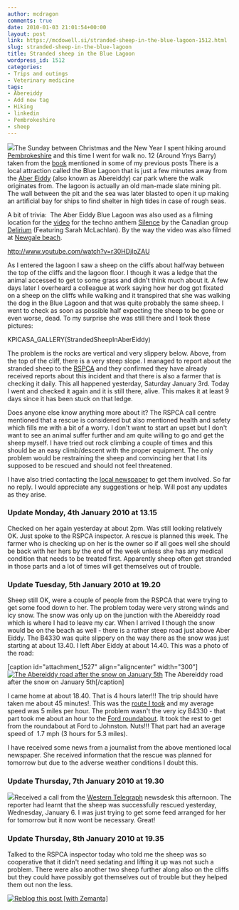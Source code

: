 ```yaml
---
author: mcdragon
comments: true
date: 2010-01-03 21:01:54+00:00
layout: post
link: https://mcdowell.si/stranded-sheep-in-the-blue-lagoon-1512.html
slug: stranded-sheep-in-the-blue-lagoon
title: Stranded sheep in the Blue Lagoon
wordpress_id: 1512
categories:
- Trips and outings
- Veterinary medicine
tags:
- Abereiddy
- Add new tag
- Hiking
- linkedin
- Pembrokeshire
- sheep
---
```


[![](https://dwlcvfkt1l4wn.cloudfront.net/2010/01/sheep_abereiddy_21-1.jpg)](https://dwlcvfkt1l4wn.cloudfront.net/2010/01/sheep_abereiddy_21.jpg)The Sunday between Christmas and the New Year I spent hiking around [Pembrokeshire](http://en.wikipedia.org/wiki/Pembrokeshire) and this time I went for walk no. 12 (Around Ynys Barry) taken from the [book](http://www.amazon.co.uk/Walking-Pembrokeshire-Circular-National-Cicerone/dp/1852844310) mentioned in some of my previous posts There is a local attraction called the Blue Lagoon that is just a few minutes away from the [Aber Eiddy](http://en.wikipedia.org/wiki/Abereiddy) (also known as Abereiddy) car park where the walk originates from. The lagoon is actually an old man-made slate mining pit. The wall between the pit and the sea was later blasted to open it up making an artificial bay for ships to find shelter in high tides in case of rough seas.

A bit of trivia:  The Aber Eiddy Blue Lagoon was also used as a filming location for the [video](http://www.youtube.com/watch?v=r30HDjlpZAU) for the techno anthem [Silence](http://en.wikipedia.org/wiki/Silence_%28song%29) by the Canadian group [Delirium](http://musicbrainz.org/artist/4279aba0-1bde-40a9-8fb2-c63d165dc554.html) (Featuring Sarah McLachlan). By the way the video was also filmed at [Newgale beach](http://en.wikipedia.org/wiki/Newgale,_Pembrokeshire).

http://www.youtube.com/watch?v=r30HDjlpZAU

As I entered the lagoon I saw a sheep on the cliffs about halfway between the top of the cliffs and the lagoon floor. I though it was a ledge that the animal accessed to get to some grass and didn't think much about it. A few days later I overheard a colleague at work saying how her dog got fixated on a sheep on the cliffs while walking and it transpired that she was walking the dog in the Blue Lagoon and that was quite probably the same sheep. I went to check as soon as possible half expecting the sheep to be gone or even worse, dead. To my surprise she was still there and I took these pictures:

KPICASA_GALLERY(StrandedSheepInAberEiddy)

The problem is the rocks are vertical and very slippery below. Above, from the top of the cliff, there is a very steep slope. I managed to report about the stranded sheep to the [RSPCA](http://www.rspca.org.uk/) and they confirmed they have already received reports about this incident and that there is also a farmer that is checking it daily. This all happened yesterday, Saturday January 3rd. Today I went and checked it again and it is still there, alive. This makes it at least 9 days since it has been stuck on that ledge.

Does anyone else know anything more about it? The RSPCA call centre mentioned that a rescue is considered but also mentioned health and safety which fills me with a bit of a worry. I don't want to start an upset but I don't want to see an animal suffer further and am quite willing to go and get the sheep myself. I have tried out rock climbing a couple of times and this should be an easy climb/descent with the proper equipment. The only problem would be restraining the sheep and convincing her that I its supposed to be rescued and should not feel threatened.

I have also tried contacting the [local newspaper](http://www.westerntelegraph.co.uk/) to get them involved. So far no reply. I would appreciate any suggestions or help. Will post any updates as they arise.


### Update Monday, 4th January 2010 at 13.15


Checked on her again yesterday at about 2pm. Was still looking relatively OK. Just spoke to the RSPCA inspector. A rescue is planned this week. The farmer who is checking up on her is the owner so if all goes well she should be back with her hers by the end of the week unless she has any medical condition that needs to be treated first. Apparently sheep often get stranded in those parts and a lot of times will get themselves out of trouble.


### Update Tuesday, 5th January 2010 at 19.20


Sheep still OK, were a couple of people from the RSPCA that were trying to get some food down to her. The problem today were very strong winds and icy snow. The snow was only up on the junction with the Abereiddy road which is where I had to leave my car. When I arrived I though the snow would be on the beach as well - there is a rather steep road just above Aber Eiddy. The B4330 was quite slippery on the way there as the snow was just starting at about 13.40. I left Aber Eiddy at about 14.40. This was a photo of the road:

[caption id="attachment_1527" align="aligncenter" width="300"][![The Abereiddy road after the snow on January 5th](https://dwlcvfkt1l4wn.cloudfront.net/2010/01/IMG_01171-1-300x225.jpg)](https://dwlcvfkt1l4wn.cloudfront.net/2010/01/IMG_01171.jpg) The Abereiddy road after the snow on January 5th[/caption]


I came home at about 18.40. That is 4 hours later!!! The trip should have taken me about 45 minutes!. This was the [route I took](http://maps.google.co.uk/maps?f=d&source=s_d&saddr=Abereiddy,+Berea,+Haverfordwest,+Dyfed&daddr=Unknown+road+to:Johnston,+Haverfordwest,+Dyfed,+UK&hl=en&geocode=FflzGAMd2JCw_yllU-fh299oSDHxiZLgJIsNJg%3BFXrzFgMdAiK0_w%3BFUu0FQMdN7yz_ymlPHcsMSVpSDFhWLjZ9aMKfg&gl=uk&mra=ls&via=1&sll=51.931248,-5.188594&sspn=0.011299,0.027595&ie=UTF8&z=11) and my average speed was 5 miles per hour. The problem wasn't the very icy B4330 - that part took me about an hour to the [Ford roundabout](http://maps.google.co.uk/maps?f=d&source=s_d&saddr=A40&daddr=Johnston,+Haverfordwest,+Dyfed,+UK&hl=en&geocode=FaqvFgMd5ES0_w%3BFUu0FQMdN7yz_ymlPHcsMSVpSDFhWLjZ9aMKfg&gl=uk&mra=ls&sll=51.805112,-4.959812&sspn=0.045324,0.110378&ie=UTF8&z=12). It took the rest to get from the roundabout at Ford to Johnston. Nuts!!! That part had an average speed of  1.7 mph (3 hours for 5.3 miles).




I have received some news from a journalist from the above mentioned local newspaper. She received information that the rescue was planned for tomorrow but due to the adverse weather conditions I doubt this.





### Update Thursday, 7th January 2010 at 19.30




[![](https://dwlcvfkt1l4wn.cloudfront.net/2010/01/rspca1-1.png)](http://www.rspca.org.uk/)Received a call from the [Western Telegraph](http://www.westerntelegraph.co.uk/) newsdesk this afternoon. The reporter had learnt that the sheep was successfully rescued yesterday, Wednesday, January 6. I was just trying to get some feed arranged for her for tomorrow but it now wont be necessary. Great!





### Update Thursday, 8th January 2010 at 19.35




Talked to the RSPCA inspector today who told me the sheep was so cooperative that it didn't need sedating and lifting it up was not such a problem. There were also another two sheep further along also on the cliffs but they could have possibly got themselves out of trouble but they helped them out non the less.





[![Reblog this post [with Zemanta]](http://img.zemanta.com/reblog_e.png?x-id=fceaefcf-77cc-49b4-8cb2-d467d2fccbac)](http://reblog.zemanta.com/zemified/fceaefcf-77cc-49b4-8cb2-d467d2fccbac/)
